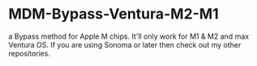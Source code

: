 # MDM-Bypass-Ventura-M2-M1
a Bypass method for Apple M chips. It'll only work for M1 &amp; M2 and max Ventura OS. If you are using Sonoma or later then check out my other repositories.
